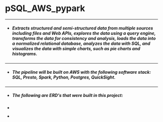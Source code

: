 
# pSQL_AWS_pypark
---
- ##### Extracts structured and semi-structured data from multiple sources including files and Web APIs, explores the data using a query engine, transforms the data for consistency and analysis, loads the data into a normalized relational database, analyzes the data with SQL, and visualizes the data with simple charts, such as pie charts and histograms. 
---
- ##### The pipeline will be built on AWS with the following software stack: SQL, Presto, Spark, Python, Postgres, QuickSight.
---
- ##### The following are ERD's that were built in this project:

- ![]()
- ![]()


